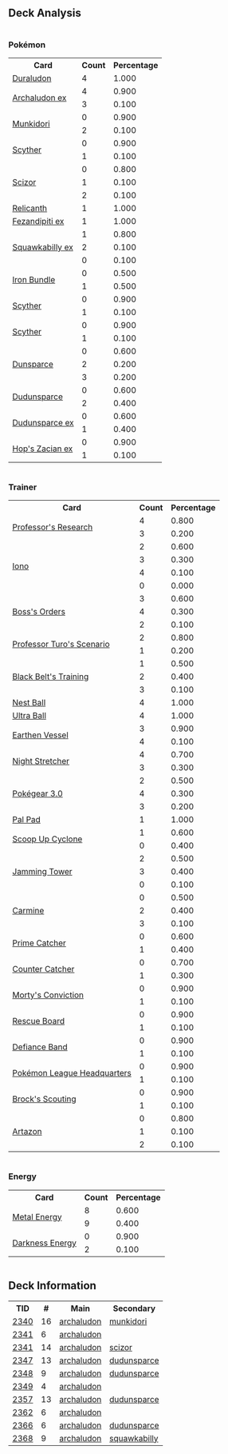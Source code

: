 
## Deck Analysis

<div style="display: flex; flex-wrap: wrap;">
<div style="flex: 1; margin-right: 10px;">
<h3>Pokémon</h3><table><tr><th>Card</th><th>Count</th><th>Percentage</th></tr><tr><td rowspan='1'><a href='https://limitlesstcg.com/cards/SCR/106'>Duraludon</a></td><td>4</td><td>1.000</td></tr><tr><td rowspan='2'><a href='https://limitlesstcg.com/cards/SSP/130'>Archaludon ex</a></td><td>4</td><td>0.900</td></tr><tr><td>3</td><td>0.100</td></tr><tr><td rowspan='2'><a href='https://limitlesstcg.com/cards/TWM/95'>Munkidori</a></td><td>0</td><td>0.900</td></tr><tr><td>2</td><td>0.100</td></tr><tr><td rowspan='2'><a href='https://limitlesstcg.com/cards/TEF/1'>Scyther</a></td><td>0</td><td>0.900</td></tr><tr><td>1</td><td>0.100</td></tr><tr><td rowspan='3'><a href='https://limitlesstcg.com/cards/OBF/141'>Scizor</a></td><td>0</td><td>0.800</td></tr><tr><td>1</td><td>0.100</td></tr><tr><td>2</td><td>0.100</td></tr><tr><td rowspan='1'><a href='https://limitlesstcg.com/cards/TEF/84'>Relicanth</a></td><td>1</td><td>1.000</td></tr><tr><td rowspan='1'><a href='https://limitlesstcg.com/cards/SFA/38'>Fezandipiti ex</a></td><td>1</td><td>1.000</td></tr><tr><td rowspan='3'><a href='https://limitlesstcg.com/cards/PAL/169'>Squawkabilly ex</a></td><td>1</td><td>0.800</td></tr><tr><td>2</td><td>0.100</td></tr><tr><td>0</td><td>0.100</td></tr><tr><td rowspan='2'><a href='https://limitlesstcg.com/cards/PAR/56'>Iron Bundle</a></td><td>0</td><td>0.500</td></tr><tr><td>1</td><td>0.500</td></tr><tr><td rowspan='2'><a href='https://limitlesstcg.com/cards/MEW/123'>Scyther</a></td><td>0</td><td>0.900</td></tr><tr><td>1</td><td>0.100</td></tr><tr><td rowspan='2'><a href='https://limitlesstcg.com/cards/OBF/4'>Scyther</a></td><td>0</td><td>0.900</td></tr><tr><td>1</td><td>0.100</td></tr><tr><td rowspan='3'><a href='https://limitlesstcg.com/cards/PAL/156'>Dunsparce</a></td><td>0</td><td>0.600</td></tr><tr><td>2</td><td>0.200</td></tr><tr><td>3</td><td>0.200</td></tr><tr><td rowspan='2'><a href='https://limitlesstcg.com/cards/TEF/129'>Dudunsparce</a></td><td>0</td><td>0.600</td></tr><tr><td>2</td><td>0.400</td></tr><tr><td rowspan='2'><a href='https://limitlesstcg.com/cards/JTG/121'>Dudunsparce ex</a></td><td>0</td><td>0.600</td></tr><tr><td>1</td><td>0.400</td></tr><tr><td rowspan='2'><a href='https://limitlesstcg.com/cards/JTG/111'>Hop's Zacian ex</a></td><td>0</td><td>0.900</td></tr><tr><td>1</td><td>0.100</td></tr></table>
</div><div style='flex: 1; margin-right: 10px;'><h3>Trainer</h3><table><tr><th>Card</th><th>Count</th><th>Percentage</th></tr><tr><td rowspan='2'><a href='https://limitlesstcg.com/cards/JTG/155'>Professor's Research</a></td><td>4</td><td>0.800</td></tr><tr><td>3</td><td>0.200</td></tr><tr><td rowspan='4'><a href='https://limitlesstcg.com/cards/PAL/185'>Iono</a></td><td>2</td><td>0.600</td></tr><tr><td>3</td><td>0.300</td></tr><tr><td>4</td><td>0.100</td></tr><tr><td>0</td><td>0.000</td></tr><tr><td rowspan='3'><a href='https://limitlesstcg.com/cards/PAL/172'>Boss's Orders</a></td><td>3</td><td>0.600</td></tr><tr><td>4</td><td>0.300</td></tr><tr><td>2</td><td>0.100</td></tr><tr><td rowspan='2'><a href='https://limitlesstcg.com/cards/PAR/171'>Professor Turo's Scenario</a></td><td>2</td><td>0.800</td></tr><tr><td>1</td><td>0.200</td></tr><tr><td rowspan='3'><a href='https://limitlesstcg.com/cards/JTG/145'>Black Belt's Training</a></td><td>1</td><td>0.500</td></tr><tr><td>2</td><td>0.400</td></tr><tr><td>3</td><td>0.100</td></tr><tr><td rowspan='1'><a href='https://limitlesstcg.com/cards/SVI/181'>Nest Ball</a></td><td>4</td><td>1.000</td></tr><tr><td rowspan='1'><a href='https://limitlesstcg.com/cards/SVI/196'>Ultra Ball</a></td><td>4</td><td>1.000</td></tr><tr><td rowspan='2'><a href='https://limitlesstcg.com/cards/PAR/163'>Earthen Vessel</a></td><td>3</td><td>0.900</td></tr><tr><td>4</td><td>0.100</td></tr><tr><td rowspan='2'><a href='https://limitlesstcg.com/cards/SFA/61'>Night Stretcher</a></td><td>4</td><td>0.700</td></tr><tr><td>3</td><td>0.300</td></tr><tr><td rowspan='3'><a href='https://limitlesstcg.com/cards/SVI/186'>Pokégear 3.0</a></td><td>2</td><td>0.500</td></tr><tr><td>4</td><td>0.300</td></tr><tr><td>3</td><td>0.200</td></tr><tr><td rowspan='1'><a href='https://limitlesstcg.com/cards/SVI/182'>Pal Pad</a></td><td>1</td><td>1.000</td></tr><tr><td rowspan='2'><a href='https://limitlesstcg.com/cards/TWM/162'>Scoop Up Cyclone</a></td><td>1</td><td>0.600</td></tr><tr><td>0</td><td>0.400</td></tr><tr><td rowspan='3'><a href='https://limitlesstcg.com/cards/TWM/153'>Jamming Tower</a></td><td>2</td><td>0.500</td></tr><tr><td>3</td><td>0.400</td></tr><tr><td>0</td><td>0.100</td></tr><tr><td rowspan='3'><a href='https://limitlesstcg.com/cards/TWM/145'>Carmine</a></td><td>0</td><td>0.500</td></tr><tr><td>2</td><td>0.400</td></tr><tr><td>3</td><td>0.100</td></tr><tr><td rowspan='2'><a href='https://limitlesstcg.com/cards/TEF/157'>Prime Catcher</a></td><td>0</td><td>0.600</td></tr><tr><td>1</td><td>0.400</td></tr><tr><td rowspan='2'><a href='https://limitlesstcg.com/cards/PAR/160'>Counter Catcher</a></td><td>0</td><td>0.700</td></tr><tr><td>1</td><td>0.300</td></tr><tr><td rowspan='2'><a href='https://limitlesstcg.com/cards/TEF/155'>Morty's Conviction</a></td><td>0</td><td>0.900</td></tr><tr><td>1</td><td>0.100</td></tr><tr><td rowspan='2'><a href='https://limitlesstcg.com/cards/TEF/159'>Rescue Board</a></td><td>0</td><td>0.900</td></tr><tr><td>1</td><td>0.100</td></tr><tr><td rowspan='2'><a href='https://limitlesstcg.com/cards/SVI/169'>Defiance Band</a></td><td>0</td><td>0.900</td></tr><tr><td>1</td><td>0.100</td></tr><tr><td rowspan='2'><a href='https://limitlesstcg.com/cards/OBF/192'>Pokémon League Headquarters</a></td><td>0</td><td>0.900</td></tr><tr><td>1</td><td>0.100</td></tr><tr><td rowspan='2'><a href='https://limitlesstcg.com/cards/JTG/146'>Brock's Scouting</a></td><td>0</td><td>0.900</td></tr><tr><td>1</td><td>0.100</td></tr><tr><td rowspan='3'><a href='https://limitlesstcg.com/cards/PAL/171'>Artazon</a></td><td>0</td><td>0.800</td></tr><tr><td>1</td><td>0.100</td></tr><tr><td>2</td><td>0.100</td></tr></table>
</div><div style='flex: 1; margin-right: 10px;'><h3>Energy</h3><table><tr><th>Card</th><th>Count</th><th>Percentage</th></tr><tr><td rowspan='2'><a href='https://limitlesstcg.com/cards/SVE/16'>Metal Energy</a></td><td>8</td><td>0.600</td></tr><tr><td>9</td><td>0.400</td></tr><tr><td rowspan='2'><a href='https://limitlesstcg.com/cards/SVE/15'>Darkness Energy</a></td><td>0</td><td>0.900</td></tr><tr><td>2</td><td>0.100</td></tr></table>
</div></div>

## Deck Information

<table>
<tr><th>TID</th><th>#</th><th>Main</th><th>Secondary</th></tr>
<tr><td><a href='https://limitlesstcg.com/tournaments/jp/2340'>2340</a></td><td>16</td><td><a href='https://limitlesstcg.com/decks/list/jp/35126'>archaludon</a></td><td><a href='https://limitlesstcg.com/decks/list/jp/35126'>munkidori</a></td></tr><tr><td><a href='https://limitlesstcg.com/tournaments/jp/2341'>2341</a></td><td>6</td><td><a href='https://limitlesstcg.com/decks/list/jp/35132'>archaludon</a></td><td><a href='https://limitlesstcg.com/decks/list/jp/35132'></a></td></tr><tr><td><a href='https://limitlesstcg.com/tournaments/jp/2341'>2341</a></td><td>14</td><td><a href='https://limitlesstcg.com/decks/list/jp/35140'>archaludon</a></td><td><a href='https://limitlesstcg.com/decks/list/jp/35140'>scizor</a></td></tr><tr><td><a href='https://limitlesstcg.com/tournaments/jp/2347'>2347</a></td><td>13</td><td><a href='https://limitlesstcg.com/decks/list/jp/35235'>archaludon</a></td><td><a href='https://limitlesstcg.com/decks/list/jp/35235'>dudunsparce</a></td></tr><tr><td><a href='https://limitlesstcg.com/tournaments/jp/2348'>2348</a></td><td>9</td><td><a href='https://limitlesstcg.com/decks/list/jp/35247'>archaludon</a></td><td><a href='https://limitlesstcg.com/decks/list/jp/35247'>dudunsparce</a></td></tr><tr><td><a href='https://limitlesstcg.com/tournaments/jp/2349'>2349</a></td><td>4</td><td><a href='https://limitlesstcg.com/decks/list/jp/35257'>archaludon</a></td><td><a href='https://limitlesstcg.com/decks/list/jp/35257'></a></td></tr><tr><td><a href='https://limitlesstcg.com/tournaments/jp/2357'>2357</a></td><td>13</td><td><a href='https://limitlesstcg.com/decks/list/jp/35390'>archaludon</a></td><td><a href='https://limitlesstcg.com/decks/list/jp/35390'>dudunsparce</a></td></tr><tr><td><a href='https://limitlesstcg.com/tournaments/jp/2362'>2362</a></td><td>6</td><td><a href='https://limitlesstcg.com/decks/list/jp/35463'>archaludon</a></td><td><a href='https://limitlesstcg.com/decks/list/jp/35463'></a></td></tr><tr><td><a href='https://limitlesstcg.com/tournaments/jp/2366'>2366</a></td><td>6</td><td><a href='https://limitlesstcg.com/decks/list/jp/35526'>archaludon</a></td><td><a href='https://limitlesstcg.com/decks/list/jp/35526'>dudunsparce</a></td></tr><tr><td><a href='https://limitlesstcg.com/tournaments/jp/2368'>2368</a></td><td>9</td><td><a href='https://limitlesstcg.com/decks/list/jp/35561'>archaludon</a></td><td><a href='https://limitlesstcg.com/decks/list/jp/35561'>squawkabilly</a></td></tr></table>